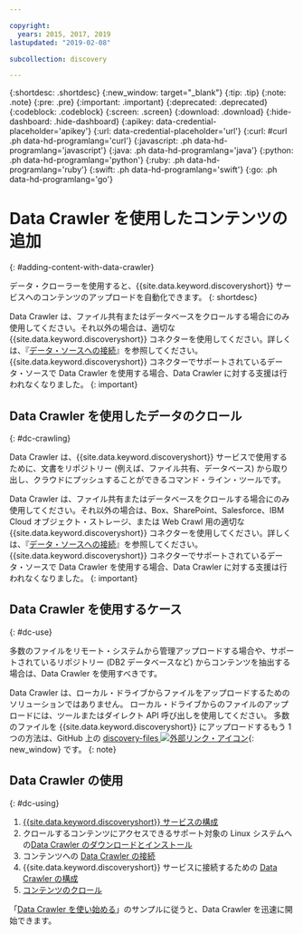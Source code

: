 ```yaml
---

copyright:
  years: 2015, 2017, 2019
lastupdated: "2019-02-08"

subcollection: discovery

---
```


{:shortdesc: .shortdesc}
{:new_window: target="_blank"}
{:tip: .tip}
{:note: .note}
{:pre: .pre}
{:important: .important}
{:deprecated: .deprecated}
{:codeblock: .codeblock}
{:screen: .screen}
{:download: .download}
{:hide-dashboard: .hide-dashboard}
{:apikey: data-credential-placeholder='apikey'} 
{:url: data-credential-placeholder='url'}
{:curl: #curl .ph data-hd-programlang='curl'}
{:javascript: .ph data-hd-programlang='javascript'}
{:java: .ph data-hd-programlang='java'}
{:python: .ph data-hd-programlang='python'}
{:ruby: .ph data-hd-programlang='ruby'}
{:swift: .ph data-hd-programlang='swift'}
{:go: .ph data-hd-programlang='go'}

# Data Crawler を使用したコンテンツの追加
{: #adding-content-with-data-crawler}

データ・クローラーを使用すると、{{site.data.keyword.discoveryshort}} サービスへのコンテンツのアップロードを自動化できます。
{: shortdesc}

Data Crawler は、ファイル共有またはデータベースをクロールする場合にのみ使用してください。それ以外の場合は、適切な {{site.data.keyword.discoveryshort}} コネクターを使用してください。詳しくは、『[データ・ソースへの接続](/docs/services/discovery?topic=discovery-sources#sources)』を参照してください。 {{site.data.keyword.discoveryshort}} コネクターでサポートされているデータ・ソースで Data Crawler を使用する場合、Data Crawler に対する支援は行われなくなりました。
{: important}

## Data Crawler を使用したデータのクロール
{: #dc-crawling}

Data Crawler は、{{site.data.keyword.discoveryshort}} サービスで使用するために、文書をリポジトリー (例えば、ファイル共有、データベース) から取り出し、クラウドにプッシュすることができるコマンド・ライン・ツールです。

Data Crawler は、ファイル共有またはデータベースをクロールする場合にのみ使用してください。それ以外の場合は、Box、SharePoint、Salesforce、IBM Cloud オブジェクト・ストレージ、または Web Crawl 用の適切な {{site.data.keyword.discoveryshort}} コネクターを使用してください。詳しくは、『[データ・ソースへの接続](/docs/services/discovery?topic=discovery-sources#sources)』を参照してください。 {{site.data.keyword.discoveryshort}} コネクターでサポートされているデータ・ソースで Data Crawler を使用する場合、Data Crawler に対する支援は行われなくなりました。
{: important}

## Data Crawler を使用するケース
{: #dc-use}

多数のファイルをリモート・システムから管理アップロードする場合や、サポートされているリポジトリー (DB2 データベースなど) からコンテンツを抽出する場合は、Data Crawler を使用すべきです。

Data Crawler は、ローカル・ドライブからファイルをアップロードするためのソリューションではありません。 ローカル・ドライブからのファイルのアップロードには、ツールまたはダイレクト API 呼び出しを使用してください。 多数のファイルを {{site.data.keyword.discoveryshort}} にアップロードするもう 1 つの方法は、GitHub 上の [discovery-files ![外部リンク・アイコン](../../icons/launch-glyph.svg "外部リンク・アイコン")](https://github.com/IBM/discovery-files){: new_window} です。
{: note}

## Data Crawler の使用
{: #dc-using}

1. [{{site.data.keyword.discoveryshort}} サービスの構成](/docs/services/discovery?topic=discovery-configservice#configservice)
1. クロールするコンテンツにアクセスできるサポート対象の Linux システムへの[Data Crawler のダウンロードとインストール](/docs/services/discovery?topic=discovery-downloading-and-installing-the-data-crawler#downloading-and-installing-the-data-crawler)
1. コンテンツへの [Data Crawler の接続](/docs/services/discovery?topic=discovery-configuring-connector-and-seed-options#configuring-connector-and-seed-options)
1. {{site.data.keyword.discoveryshort}} サービスに接続するための [Data Crawler の構成](/docs/services/discovery?topic=discovery-configuring-the-data-crawler#configuring-the-data-crawler)
1. [コンテンツのクロール](/docs/services/discovery?topic=discovery-crawling-your-data-repository#crawling-your-data-repository)

「[Data Crawler を使い始める](/docs/services/discovery?topic=discovery-getting-started-with-the-data-crawler#getting-started-with-the-data-crawler)」のサンプルに従うと、Data Crawler を迅速に開始できます。
